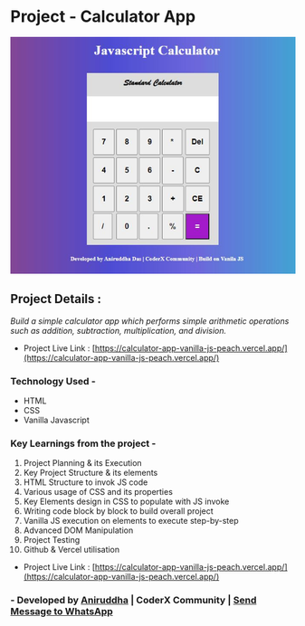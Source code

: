 # Project - Calculator App

![Project-Image](/proj-img.JPG)

## Project Details :

_Build a simple calculator app which performs simple arithmetic operations such as addition, subtraction, multiplication, and division._

- Project Live Link : [https://calculator-app-vanilla-js-peach.vercel.app/](https://calculator-app-vanilla-js-peach.vercel.app/)

### Technology Used -

- HTML
- CSS
- Vanilla Javascript

### Key Learnings from the project -

1. Project Planning & its Execution
2. Key Project Structure & its elements
3. HTML Structure to invok JS code
4. Various usage of CSS and its properties
5. Key Elements design in CSS to populate with JS invoke
6. Writing code block by block to build overall project
7. Vanilla JS execution on elements to execute step-by-step
8. Advanced DOM Manipulation
9. Project Testing
10. Github & Vercel utilisation

- Project Live Link : [https://calculator-app-vanilla-js-peach.vercel.app/](https://calculator-app-vanilla-js-peach.vercel.app/)

### - Developed by [Aniruddha](https://github.com/AniruddhaDas1) | CoderX Community | [Send Message to WhatsApp](https://wa.me/9123987124)
